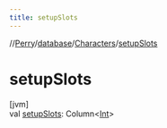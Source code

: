 ```yaml
---
title: setupSlots
---
```

//[Perry](../../../index.html)/[database](../index.html)/[Characters](index.html)/[setupSlots](setup-slots.html)



# setupSlots



[jvm]\
val [setupSlots](setup-slots.html): Column&lt;[Int](https://kotlinlang.org/api/latest/jvm/stdlib/kotlin/-int/index.html)&gt;




